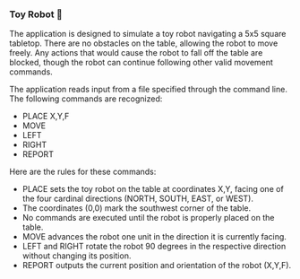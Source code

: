 ### Toy Robot :robot:

The application is designed to simulate a toy robot navigating a 5x5 square tabletop. There are no obstacles on the table, allowing the robot to move freely. Any actions that would cause the robot to fall off the table are blocked, though the robot can continue following other valid movement commands.

The application reads input from a file specified through the command line. The following commands are recognized:
* PLACE X,Y,F
* MOVE
* LEFT
* RIGHT
* REPORT

Here are the rules for these commands:
* PLACE sets the toy robot on the table at coordinates X,Y, facing one of the four cardinal directions (NORTH, SOUTH, EAST, or WEST).
* The coordinates (0,0) mark the southwest corner of the table.
* No commands are executed until the robot is properly placed on the table.
* MOVE advances the robot one unit in the direction it is currently facing.
* LEFT and RIGHT rotate the robot 90 degrees in the respective direction without changing its position.
* REPORT outputs the current position and orientation of the robot (X,Y,F).

